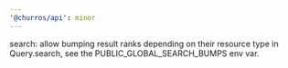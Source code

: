 ```yaml
---
'@churros/api': minor
---
```


search: allow bumping result ranks depending on their resource type in Query.search, see the PUBLIC_GLOBAL_SEARCH_BUMPS env var.
